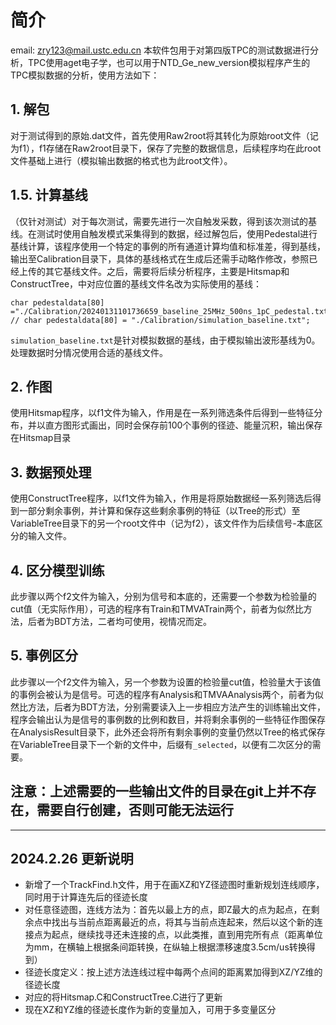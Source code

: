 # 简介

email: zry123@mail.ustc.edu.cn
本软件包用于对第四版TPC的测试数据进行分析，TPC使用aget电子学，也可以用于NTD_Ge_new_version模拟程序产生的TPC模拟数据的分析，使用方法如下：

## 1. 解包
对于测试得到的原始.dat文件，首先使用Raw2root将其转化为原始root文件（记为f1），f1存储在Raw2root目录下，保存了完整的数据信息，后续程序均在此root文件基础上进行（模拟输出数据的格式也为此root文件）。

## 1.5. 计算基线
（仅针对测试）对于每次测试，需要先进行一次自触发采数，得到该次测试的基线。在测试时使用自触发模式采集得到的数据，经过解包后，使用Pedestal进行基线计算，该程序使用一个特定的事例的所有通道计算均值和标准差，得到基线，输出至Calibration目录下，具体的基线格式在生成后还需手动略作修改，参照已经上传的其它基线文件。之后，需要将后续分析程序，主要是Hitsmap和ConstructTree，中对应位置的基线文件名改为实际使用的基线：
```
char pedestaldata[80] ="./Calibration/20240131101736659_baseline_25MHz_500ns_1pC_pedestal.txt";
// char pedestaldata[80] = "./Calibration/simulation_baseline.txt";
```
`simulation_baseline.txt`是针对模拟数据的基线，由于模拟输出波形基线为0。处理数据时分情况使用合适的基线文件。

## 2. 作图

使用Hitsmap程序，以f1文件为输入，作用是在一系列筛选条件后得到一些特征分布，并以直方图形式画出，同时会保存前100个事例的径迹、能量沉积，输出保存在Hitsmap目录

## 3. 数据预处理

使用ConstructTree程序，以f1文件为输入，作用是将原始数据经一系列筛选后得到一部分剩余事例，并计算和保存这些剩余事例的特征（以Tree的形式）至VariableTree目录下的另一个root文件中（记为f2），该文件作为后续信号-本底区分的输入文件。

## 4. 区分模型训练

此步骤以两个f2文件为输入，分别为信号和本底的，还需要一个参数为检验量的cut值（无实际作用），可选的程序有Train和TMVATrain两个，前者为似然比方法，后者为BDT方法，二者均可使用，视情况而定。

## 5. 事例区分

此步骤以一个f2文件为输入，另一个参数为设置的检验量cut值，检验量大于该值的事例会被认为是信号。可选的程序有Analysis和TMVAAnalysis两个，前者为似然比方法，后者为BDT方法，分别需要读入上一步相应方法产生的训练输出文件，程序会输出认为是信号的事例数的比例和数目，并将剩余事例的一些特征作图保存在AnalysisResult目录下，此外还会将所有剩余事例的变量仍然以Tree的格式保存在VariableTree目录下一个新的文件中，后缀有`_selected`，以便有二次区分的需要。

## 注意：上述需要的一些输出文件的目录在git上并不存在，需要自行创建，否则可能无法运行

-----
## 2024.2.26 更新说明

- 新增了一个TrackFind.h文件，用于在画XZ和YZ径迹图时重新规划连线顺序，同时用于计算连先后的径迹长度
- 对任意径迹图，连线方法为：首先以最上方的点，即Z最大的点为起点，在剩余点中找出与当前点距离最近的点，将其与当前点连起来，然后以这个新的连接点为起点，继续找寻还未连接的点，以此类推，直到用完所有点（距离单位为mm，在横轴上根据条间距转换，在纵轴上根据漂移速度3.5cm/us转换得到）
- 径迹长度定义：按上述方法连线过程中每两个点间的距离累加得到XZ/YZ维的径迹长度
- 对应的将Hitsmap.C和ConstructTree.C进行了更新
- 现在XZ和YZ维的径迹长度作为新的变量加入，可用于多变量区分
